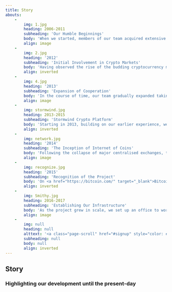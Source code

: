 ```yaml
---
title: Story
abouts:
    -
        img: 1.jpg
        heading: 2006-2011
        subheading: 'Our Humble Beginnings'
        body: 'When we started, members of our team acquired extensive experience in financial markets, including foreign exchange, commodity trading and gold investment. We programmed on automated trading platforms, tested early electronic assets systems and developed a multi-asset trading infrastructure. Exposure to real and crisis market conditions in this crucial period contributed to our belief that a new approach to personal finance is necessary in order to put economic growth back into the hands of you and me.'
        align: image
    -
        img: 2.jpg
        heading: '2012'
        subheading: 'Initial Involvement in Crypto Markets'
        body: 'Having observed the rise of the budding cryptocurrency markets since Bitcoin''s release in 2009, we recognized the potential of this disruptive technology. Our team members worked with emerging altcoins and exchanges, and provided mining equipment to third parties. We gained thorough knowledge of the technologies behind crypto-platforms and blockchain platforms.'
        align: inverted
    -
        img: 4.jpg
        heading: '2013'
        subheading: 'Expansion of Cooperation'
        body: 'In the course of time, our team gradually expanded taking professionals we know for their track record on board, thus bringing in additional hands-on experience in fintech and cryptography. We participated in a pioneer project to apply blockchain technology in the energy sector, and built a Bitcoin-fiat gateway system.'
        align: image
    -
        img: stormwind.jpg
        heading: 2013-2015
        subheading: 'Stormwind Crypto Platform'
        body: 'Starting in 2013, building on our earlier experience, we developed the Stormwind crypto trading system and related Hybrid Assets, which were announced to the public in 2014 and made available on the <a href="http://nxt.org/" target="_blank">NXT</a> and <a href="http://counterparty.io/" target="_blank">Counterparty</a> market platforms. The Stormwind system traded using public APIs of various crypto-exchanges, to manage the funds allocated. Despite difficult market conditions, participants were rewarded profitably.'
        align: inverted
    -
        img: network.jpg
        heading: '2014'
        subheading: 'The Inception of Internet of Coins'
        body: 'Following the collapse of major centralised exchanges, the necessity for a fully decentralized exchange system became clear. We did not start with a fundraiser, since we wanted to ensure a ripened technological infrastructure in order to deliver on our promises. Instead, we authored our whitepaper and launched the <a href="http://internetofcoins.org/" target="_blank">internetofcoins.org</a> website. <a href="https://bitalo.com/" target="_blank">Bitalo</a> supported us with a seed donation in this initial period.'
        align: image
    -
        img: recognize.jpg
        heading: '2015'
        subheading: 'Recognition of the Project'
        body: 'On <a href="https://bitcoin.com/" target="_blank">Bitcoin''s</a> 6th birthday we released our whitepaper, presented at several cryptocurrency conferences around Europe and pitched at <a href="https://www.startupbootcamp.org/" target="_blank">Startup Bootcamp Fintech</a>. The Dutch <a href="https://www.sidnfonds.nl/excerpt/" target="_blank">SIDN Fund</a> recognized our non-profit project with a Pioneer Award as an "addition to a free and independent internet" and provided funding for its further development.'
        align: inverted
    -
        img: Smithy.jpg
        heading: 2016-2017
        subheading: 'Establishing Our Infrastructure'
        body: 'As the project grew in scale, we set up an office to work with the team. Our first operational prototype will be tested by an alpha-user community in the Netherlands to ensure security and usability. They provided us with essential feedback as to the usability and user experience of our personal finance environment, and continue to do so. Matthias Klees from The Federated Blockchains Initiative joined our cause and the <a href="https://nlnet.nl/" target="_blank">NLnet Foundation</a> became our funding and legal advisors.'
        align: image
    -
        img: null
        heading: null
        alttext: '<a class="page-scroll" href="#signup" style="color: #EEE; text-decoration: none;">Be Part<br />Of Our <br />Story!</a>'
        subheading: null
        body: null
        align: inverted
---
```


## Story
### Highlighting our development until the present-day

